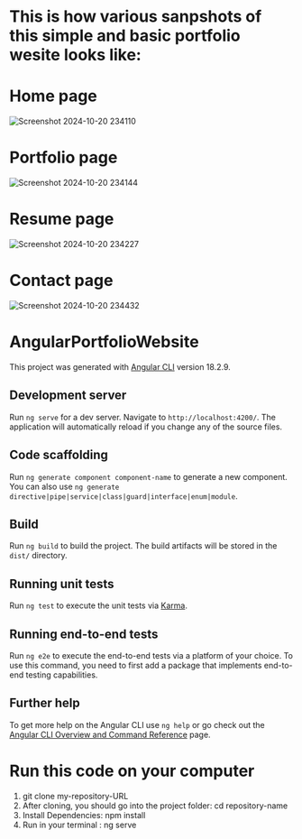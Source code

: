 # This is how various sanpshots of this simple and basic portfolio wesite looks like:
# Home page
![Screenshot 2024-10-20 234110](https://github.com/user-attachments/assets/c03e23b3-84ac-44c8-8f26-02c0f4b7175b)
# Portfolio page
![Screenshot 2024-10-20 234144](https://github.com/user-attachments/assets/ad3d43a3-688d-4333-8047-bbb450cb7878)
# Resume page
![Screenshot 2024-10-20 234227](https://github.com/user-attachments/assets/39a52cea-c40f-4712-aee3-324a09f46fdd)
# Contact page
![Screenshot 2024-10-20 234432](https://github.com/user-attachments/assets/85c21e6a-fe1c-4314-93bd-71eed178e5e7)

# AngularPortfolioWebsite 
This project was generated with [Angular CLI](https://github.com/angular/angular-cli) version 18.2.9.

## Development server

Run `ng serve` for a dev server. Navigate to `http://localhost:4200/`. The application will automatically reload if you change any of the source files.

## Code scaffolding

Run `ng generate component component-name` to generate a new component. You can also use `ng generate directive|pipe|service|class|guard|interface|enum|module`.

## Build

Run `ng build` to build the project. The build artifacts will be stored in the `dist/` directory.

## Running unit tests

Run `ng test` to execute the unit tests via [Karma](https://karma-runner.github.io).

## Running end-to-end tests

Run `ng e2e` to execute the end-to-end tests via a platform of your choice. To use this command, you need to first add a package that implements end-to-end testing capabilities.

## Further help

To get more help on the Angular CLI use `ng help` or go check out the [Angular CLI Overview and Command Reference](https://angular.dev/tools/cli) page.

# Run this code on your computer
1. git clone my-repository-URL
2. After cloning, you should go into the project folder:
cd repository-name
3. Install Dependencies:
npm install
4. Run in your terminal :
ng serve


